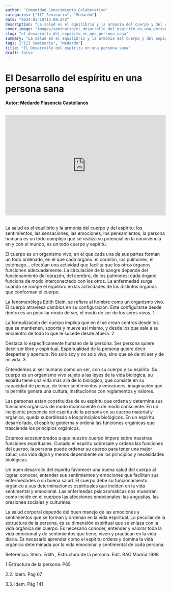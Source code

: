 ```yaml
---
author: "Comunidad Conocimiento Colaborativo"
categories: ["III Seminario", "Medardo"]
date: "2024-01-10T13:09:24Z"
description: "La salud es el equilibrio y la armonía del cuerpo y del espíritu: los sentimientos, las sensaciones, las emociones, los pensamientos; la persona humana es un todo complejo que se realiza su potencial en la convivencia en y con el mundo, es un todo cuerpo y espíritu."
cover_image: "images/seminario/el_desarrollo_del_espiritu_en_una_persona_sana.png"
slug: "el_desarrollo_del_espiritu_en_una_persona_sana"
summary: "La salud es el equilibrio y la armonía del cuerpo y del espíritu: los sentimientos, las sensaciones, las emociones, los pensamientos; la persona humana es un todo complejo que se realiza su potencial en la convivencia en y con el mundo, es un todo cuerpo y espíritu."
tags: ["III Seminario", "Medardo"]
title: "El Desarrollo del espíritu en una persona sana"
draft: false
---
```


# El Desarrollo del espíritu en una persona sana
<div style="display: flex; justify-content: flex-start; font-weight: bold; margin-bottom: 30px;"> 
Autor: Medardo Plasencia Castellanos
</div>


<div style="display: flex; justify-content: center; margin-bottom: 30px;">
<iframe width="560" height="315" src="https://www.youtube.com/embed/2tYDTvwKrnI?si=KUOCMgOSJW1TkZ2j" title="YouTube video player" frameborder="0" allow="accelerometer; autoplay; clipboard-write; encrypted-media; gyroscope; picture-in-picture; web-share" allowfullscreen></iframe>
</div>

La salud es el equilibrio y la armonía del cuerpo y del espíritu: los sentimientos, las
sensaciones, las emociones, los pensamientos; la persona humana es un todo complejo que
se realiza su potencial en la convivencia en y con el mundo, es un todo cuerpo y espíritu.

El cuerpo es un organismo vivo, en el que cada una de sus partes forman un todo ordenado,
en el que cada órgano: el corazón, los pulmones, el estómago… efectúan una actividad que
facilita que los otros órganos funcionen adecuadamente. La circulación de la sangre
depende del funcionamiento del corazón, del cerebro, de los pulmones; cada órgano
funciona de modo interconectado con los otros. La enfermedad surge cuando se rompe el
equilibro en las actividades de los distintos órganos que conforman el cuerpo.

La fenomenóloga Edith Stein, se refiere al hombre como un organismo vivo. El cuerpo
atraviesa cambios en su configuración. Este configurarse desde dentro es un peculiar
modo de ser, el modo de ser de los seres vivos. 1

La formalización del cuerpo implica que en él se crean centros desde los que se mantienen,
soporta y mueve así mismo, y desde los que sale a su encuentro de todo lo que le sucede
desde afuera. 2

Destaca lo específicamente humano de la persona. Ser persona quiere decir ser libre y
espiritual. Espiritualidad de la persona quiere decir despertar y apertura. No solo soy y no
solo vivo, sino que sé de mi ser y de mi vida. 3

Entendemos al ser humano como un ser, con su cuerpo y su espíritu. Su cuerpo es un
organismo vivo sujeto a las leyes de la vida biológica, su espíritu tiene una vida más allá de
lo biológico, que consiste en su capacidad de pensar, de tener sentimientos y emociones,
imaginación que le permite genera una cultura, instituciones con reglamentos y valores.

Las personas estan constituidas de su espíritu que ordena y determina sus funciones
orgánicas de modo inconsciente o de modo consciente. En un incipiente presencia del
espíritu de la persona en su cuerpo material y orgánico, queda subordinado a los principios
biológicos. En un espíritu desarrollado, el espíritu gobierna y ordena las funciones
orgánicas que trasciende los principios orgánicos.

Estamos acostumbrados a que nuestro cuerpo impere sobre nuestras funciones espirituales.
Cunado el espíritu sobresale y ordena las funciones del cuerpo, la persona puede ordenar su
cuerpo para tener una mejor salud,  una vida digna y menos dependiente de los principios  y
necesidades biológicas.

Un buen desarrollo del espíritu favorecer una buena salud del cuerpo al lograr, conocer,
entender sus sentimientos y emociones que facilitan sus enfermedades o su buena salud. El
cuerpo debe su funcionamiento orgánico a sus determinaciones espirituales que inciden en
la vida sentimental y emocional. Las enfermedas psicosomaticas nos muestran como incide
en el cuerpos las afecciones emocionales: las angustias, las presionea sociales y culturales.

La salud corporal depende del buen manejo de las emociones y sentimientos que se forman
y ordenan en la vida espiritual. Lo peculiar de la estructura de la persona, es su dimensión
espiritual que se enlaza con la vida orgánica del cuerpo. Es necesario conocer, entender y
valorar toda la vida emocional y de sentimientos que tiene, viven y practican en la vida
diaria. Es necesario aprender como el espíritu ordena y domina la vida orgánica
determinada por la vida emocional y sentimental de cada persona.

Referencia.
Stein. Edith , Estructura de la persona. Edit. BAC Madrid 1998

1.Estructura de la persona. P65

2.2. Idem. Pág 67

3.3. Idem. Pág 141